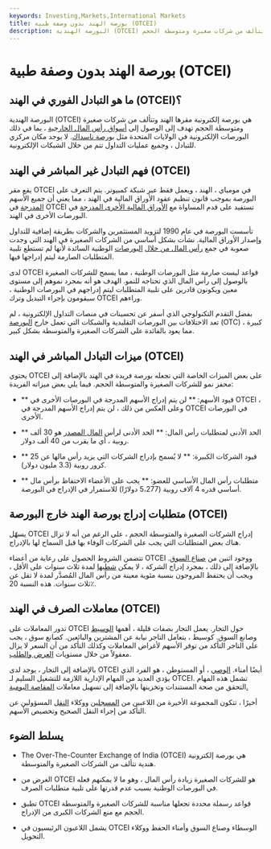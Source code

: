```yaml
---
keywords: Investing,Markets,International Markets
title: بورصة الهند بدون وصفة طبية (OTCEI)
description: البورصة الهندية (OTCEI) هي بورصة إلكترونية مقرها الهند وتتألف من شركات صغيرة ومتوسطة الحجم.
---
```


# بورصة الهند بدون وصفة طبية (OTCEI)
## ما هو التبادل الفوري في الهند (OTCEI)؟

البورصة الهندية (OTCEI) هي بورصة إلكترونية مقرها الهند وتتألف من شركات صغيرة ومتوسطة الحجم تهدف إلى الوصول إلى [أسواق رأس المال الخارجية](/capitalmarkets) ، بما في ذلك البورصات الإلكترونية في الولايات المتحدة مثل [بورصة ناسداك](/nasdaq). لا يوجد مكان مركزي للتبادل ، وجميع عمليات التداول تتم من خلال الشبكات الإلكترونية.

## فهم التبادل غير المباشر في الهند (OTCEI)

يقع مقر OTCEI في مومباي ، الهند ، ويعمل فقط عبر شبكة كمبيوتر. يتم التعرف على البورصة بموجب قانون تنظيم عقود الأوراق المالية في الهند ، مما يعني أن جميع الأسهم [المدرجة](/listed) في OTCEI تستفيد على قدم المساواة مع [الأوراق المالية الأخرى المدرجة](/security) في البورصات الأخرى في الهند.

تأسست البورصة في عام 1990 لتزويد المستثمرين والشركات بطريقة إضافية للتداول وإصدار الأوراق المالية. نشأت بشكل أساسي من الشركات الصغيرة في الهند التي وجدت صعوبة في جمع [رأس المال من خلال](/capital) [البورصات](/stockmarket) الوطنية السائدة لأنها لم تستطع تلبية المتطلبات الصارمة ليتم إدراجها فيها.

لدى OTCEI قواعد ليست صارمة مثل البورصات الوطنية ، مما يسمح للشركات الصغيرة بالوصول إلى رأس المال الذي تحتاجه للنمو. الهدف هو أنه بمجرد نموهم إلى مستوى معين ويكونون قادرين على تلبية المتطلبات ليتم إدراجهم في البورصات الوطنية ، سيقومون بإجراء التبديل وترك OTCEI وراءهم.

بفضل التقدم التكنولوجي الذي أسفر عن تحسينات في منصات التداول الإلكترونية ، لم تعد الاختلافات بين البورصات التقليدية والشبكات التي تعمل خارج [البورصة](/otc) (OTC) كبيرة ، مما يعود بالفائدة على الشركات الصغيرة والمتوسطة بشكل كبير.

## ميزات التبادل المباشر في الهند (OTCEI)

يحتوي OTCEI على بعض الميزات الخاصة التي تجعله بورصة فريدة في الهند بالإضافة إلى محفز نمو للشركات الصغيرة والمتوسطة الحجم. فيما يلي بعض ميزاته الفريدة:

- ** قيود الأسهم: ** لن يتم إدراج الأسهم المدرجة في البورصات الأخرى في OTCEI ، وعلى العكس من ذلك ، لن يتم إدراج الأسهم المدرجة في OTCEI في البورصات الأخرى.

- ** الحد الأدنى لمتطلبات رأس المال: ** الحد الأدنى لرأس [المال المصدر](/equity) هو 30 ألف روبية ، أي ما يقرب من 40 ألف دولار.

- ** قيود الشركات الكبيرة: ** لا يُسمح بإدراج الشركات التي يزيد رأس مالها عن 25 كرور روبية (3.3 مليون دولار).

- ** متطلبات رأس المال الأساسي للعضو: ** يجب على الأعضاء الاحتفاظ برأس مال أساسي قدره 4 آلاف روبية (5،277 دولارًا) للاستمرار في الإدراج في البورصة.

## متطلبات إدراج بورصة الهند خارج البورصة (OTCEI)

يسهّل OTCEI إدراج الشركات الصغيرة والمتوسطة الحجم ، على الرغم من أنه لا تزال هناك بعض المتطلبات التي يجب على الشركات الوفاء بها قبل السماح لها بالإدراج.

تتضمن الشروط الحصول على رعاية من أعضاء OTCEI ووجود اثنين من [صناع السوق](/marketmaker). بالإضافة إلى ذلك ، بمجرد إدراج الشركة ، لا يمكن [شطبها](/delisting) لمدة ثلاث سنوات على الأقل ، ويجب أن يحتفظ المروجون بنسبة مئوية معينة من رأس المال المُصدَّر لمدة لا تقل عن ثلاث سنوات. هذه النسبة 20٪.

## معاملات الصرف في الهند (OTCEI)

تدور المعاملات على OTCEI حول التجار. يعمل التجار بصفات قليلة ، أهمها [الوسيط](/broker) وصانع السوق. كوسيط ، يتعامل التاجر نيابة عن المشترين والبائعين. كصانع سوق ، يجب على التاجر التأكد من توفر الأسهم لأغراض المعاملات وكذلك التأكد من أن السعر لا يزال معقولاً من خلال مستويات [العرض والطلب](/law-of-supply-demand).

بالإضافة إلى التجار ، يوجد لدى OTCEI أيضًا أمناء. [الوصي](/custodian) ، أو المستوطن ، هو الفرد الذي يؤدي العديد من المهام الإدارية اللازمة للتشغيل السليم لـ OTCEI. تشمل هذه المهام التحقق من صحة المستندات وتخزينها بالإضافة إلى تسهيل معاملات [المقاصة اليومية.](/clearing)

أخيرًا ، تتكون المجموعة الأخيرة من اللاعبين من [المسجلين](/registrar) ووكلاء [النقل](/transferagent) المسؤولين عن التأكد من إجراء النقل الصحيح وتخصيص الأسهم.

## يسلط الضوء

- The Over-The-Counter Exchange of India (OTCEI) هي بورصة إلكترونية هندية تتألف من الشركات الصغيرة والمتوسطة.

- الغرض من OTCEI هو للشركات الصغيرة زيادة رأس المال ، وهو ما لا يمكنهم فعله في البورصات الوطنية بسبب عدم قدرتها على تلبية متطلبات الصرف.

- تطبق OTCEI قواعد رسملة محددة تجعلها مناسبة للشركات الصغيرة والمتوسطة الحجم مع منع الشركات الكبرى من الإدراج.

- يشمل اللاعبون الرئيسيون في OTCEI الوسطاء وصناع السوق وأمناء الحفظ ووكلاء التحويل.

